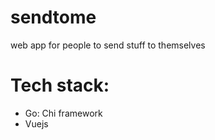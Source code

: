 # sendtome
web app for people to send stuff to themselves 

# Tech stack:
- Go: Chi framework
- Vuejs
